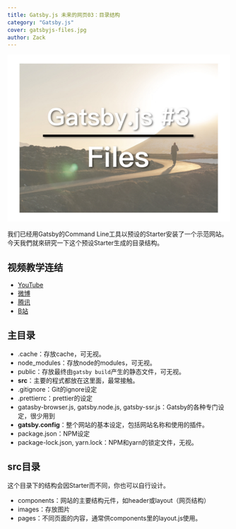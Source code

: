```yaml
---
title: Gatsby.js 未来的网页03：目录结构
category: "Gatsby.js"
cover: gatsbyjs-files.jpg
author: Zack
---
```


![Gatsby.js目录结构](gatsbyjs-files.jpg)

我们已经用Gatsby的Command Line工具以预设的Starter安装了一个示范网站。今天我們就來研究一下这个预设Starter生成的目录结构。

## 视频教学连结
* [YouTube](https://youtu.be/7q6gAOu2zM4)
* [微博](https://weibo.com/1736214117/GEhdAspDL)
* [腾讯](https://v.qq.com/x/page/m0750ym86qa.html)
* [B站](https://www.bilibili.com/video/av34007655/)

## 主目录

* .cache：存放cache，可无视。
* node_modules：存放node的modules，可无视。
* public：存放最终由`gatsby build`产生的静态文件，可无视。
* **src**：主要的程式都放在这里面，最常接触。
* .gitignore：Git的ignore设定
* .prettierrc：prettier的设定
* gatasby-browser.js, gatsby.node.js, gatsby-ssr.js：Gatsby的各种专门设定，很少用到
* **gatsby.config**：整个网站的基本设定，包括网站名称和使用的插件。
* package.json：NPM设定
* package-lock.json, yarn.lock：NPM和yarn的锁定文件，无视。

## src目录

这个目录下的结构会因Starter而不同，你也可以自行设计。

* components：网站的主要结构元件，如header或layout（网页结构）
* images：存放图片
* pages：不同页面的内容，通常供components里的layout.js使用。